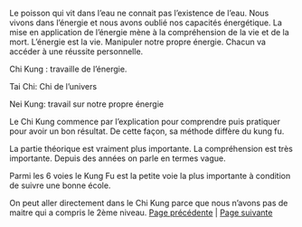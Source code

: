 
Le poisson qui vit dans l’eau ne connait pas l’existence de l’eau. 
Nous vivons dans l’énergie et nous avons oublié nos capacités énergétique. 
La mise en application de l’énergie mène à la compréhension de la vie et de la mort. 
L’énergie est la vie.
Manipuler notre propre énergie. Chacun va accéder à une réussite personnelle.

Chi Kung : travaille de l’énergie.

Tai Chi: Chi de l’univers

Nei Kung: travail sur notre propre énergie


Le Chi Kung commence par l’explication pour comprendre puis pratiquer pour avoir un bon résultat. De cette façon, sa méthode diffère du kung fu.

La partie théorique est vraiment plus importante.
La compréhension est très importante. Depuis des années on parle en termes vague. 

Parmi les 6 voies le Kung Fu est la petite voie la plus importante à condition de suivre une bonne école. 

On peut aller directement dans le Chi Kung parce que nous n’avons pas de maitre qui a compris le 2ème niveau. 
[Page précédente](2024-01-07-03.md) | [Page suivante](2024-01-07-04.md)